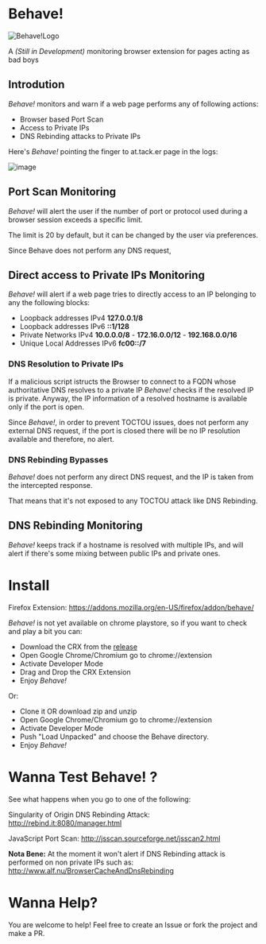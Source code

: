 # Behave!

![Behave!Logo](https://user-images.githubusercontent.com/1196560/84408775-d7e64980-ac0c-11ea-87ed-38da5c38ffc6.png)

A *(Still in Development)* monitoring browser extension for pages acting as bad boys 

## Introdution

*Behave!* monitors and warn if a web page performs any of following actions:

- Browser based Port Scan
- Access to Private IPs
- DNS Rebinding attacks to Private IPs

Here's *Behave!* pointing the finger to at.tack.er page in the logs:

![image](https://user-images.githubusercontent.com/1196560/84412872-277a4480-ac10-11ea-8db2-0e8eec9adc21.png)

## Port Scan Monitoring

*Behave!* will alert the user if the number of port or protocol used during a browser session exceeds a specific limit.

The limit is 20 by default, but it can be changed by the user via preferences.

Since Behave does not perform any DNS request, 


## Direct access to Private IPs Monitoring

*Behave!* will alert if a web page tries to directly access to an IP belonging to any the following blocks:

- Loopback addresses IPv4 **127.0.0.1/8**
- Loopback addresses IPv6 **::1/128**
- Private Networks IPv4 **10.0.0.0/8** - **172.16.0.0/12** - **192.168.0.0/16**
- Unique Local Addresses IPv6 **fc00::/7**


### DNS Resolution to Private IPs

If a malicious script istructs the Browser to connect to a FQDN whose authoritative DNS resolves to a private IP
*Behave!* checks if the resolved IP is private.
Anyway, the IP information of a resolved hostname is available only if the port is open.

Since *Behave!*, in order to prevent TOCTOU issues, does not perform any external DNS request, if the port is closed there will be no IP resolution available and therefore, no alert.


### DNS Rebinding Bypasses

*Behave!* does not perform any direct DNS request, and the IP is taken from the intercepted response. 

That means that it's not exposed to any TOCTOU attack like DNS Rebinding.

## DNS Rebinding Monitoring

*Behave!* keeps track if a hostname is resolved with multiple IPs, and will alert if there's some mixing between public IPs
and private ones.


# Install

Firefox Extension: https://addons.mozilla.org/en-US/firefox/addon/behave/

*Behave!* is not yet available on chrome playstore, so if you want to check and play a bit you can:

* Download the CRX from the [release](https://github.com/wisec/behave/releases)
* Open Google Chrome/Chromium go to chrome://extension 
* Activate Developer Mode
* Drag and Drop the CRX Extension
* Enjoy *Behave!*

Or:

* Clone it OR download zip and unzip
* Open Google Chrome/Chromium go to chrome://extension 
* Activate Developer Mode
* Push "Load Unpacked" and choose the Behave directory.
* Enjoy *Behave!*

# Wanna Test Behave! ?

See what happens when you go to one of the following:

Singularity of Origin DNS Rebinding Attack:
http://rebind.it:8080/manager.html

JavaScript Port Scan:
http://jsscan.sourceforge.net/jsscan2.html

**Nota Bene:**
At the moment it won't alert if DNS Rebinding attack is performed on non private IPs such as:
http://www.alf.nu/BrowserCacheAndDnsRebinding

# Wanna Help? 

You are welcome to help! 
Feel free to create an Issue or fork the project and make a PR.
